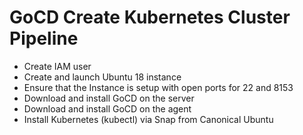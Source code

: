 # GoCD Create Kubernetes Cluster Pipeline

* Create IAM user
* Create and launch Ubuntu 18 instance
* Ensure that the Instance is setup with open ports for 22 and 8153
* Download and install GoCD on the server
* Download and install GoCD on the agent
* Install Kubernetes (kubectl) via Snap from Canonical Ubuntu
